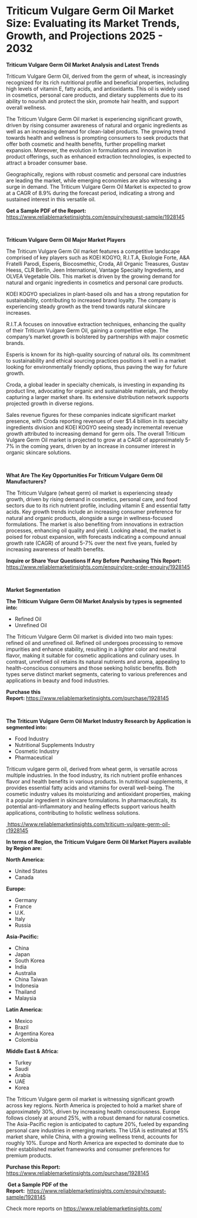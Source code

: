 <p><h1>Triticum Vulgare Germ Oil Market Size: Evaluating its Market Trends, Growth, and Projections 2025 - 2032</h1></p><p><strong>Triticum Vulgare Germ Oil Market Analysis and Latest Trends</strong></p>
<p><p>Triticum Vulgare Germ Oil, derived from the germ of wheat, is increasingly recognized for its rich nutritional profile and beneficial properties, including high levels of vitamin E, fatty acids, and antioxidants. This oil is widely used in cosmetics, personal care products, and dietary supplements due to its ability to nourish and protect the skin, promote hair health, and support overall wellness.</p><p>The Triticum Vulgare Germ Oil market is experiencing significant growth, driven by rising consumer awareness of natural and organic ingredients as well as an increasing demand for clean-label products. The growing trend towards health and wellness is prompting consumers to seek products that offer both cosmetic and health benefits, further propelling market expansion. Moreover, the evolution in formulations and innovation in product offerings, such as enhanced extraction technologies, is expected to attract a broader consumer base.</p><p>Geographically, regions with robust cosmetic and personal care industries are leading the market, while emerging economies are also witnessing a surge in demand. The Triticum Vulgare Germ Oil Market is expected to grow at a CAGR of 8.9% during the forecast period, indicating a strong and sustained interest in this versatile oil.</p></p>
<p><strong>Get a Sample PDF of the Report:&nbsp;</strong> <a href="https://www.reliablemarketinsights.com/enquiry/request-sample/1928145?utm_campaign=3196&utm_medium=2&utm_source=Github&utm_content=ia&utm_term=29032025&utm_id=triticum-vulgare-germ-oil">https://www.reliablemarketinsights.com/enquiry/request-sample/1928145</a></p>
<p>&nbsp;</p>
<p><strong>Triticum Vulgare Germ Oil Major Market Players</strong></p>
<p><p>The Triticum Vulgare Germ Oil market features a competitive landscape comprised of key players such as KOEI KOGYO, R.I.T.A, Ekologie Forte, A&A Fratelli Parodi, Esperis, Biocosmethic, Croda, All Organic Treasures, Gustav Heess, CLR Berlin, Jeen International, Vantage Specialty Ingredients, and OLVEA Vegetable Oils. This market is driven by the growing demand for natural and organic ingredients in cosmetics and personal care products.</p><p>KOEI KOGYO specializes in plant-based oils and has a strong reputation for sustainability, contributing to increased brand loyalty. The company is experiencing steady growth as the trend towards natural skincare increases.</p><p>R.I.T.A focuses on innovative extraction techniques, enhancing the quality of their Triticum Vulgare Germ Oil, gaining a competitive edge. The company’s market growth is bolstered by partnerships with major cosmetic brands.</p><p>Esperis is known for its high-quality sourcing of natural oils. Its commitment to sustainability and ethical sourcing practices positions it well in a market looking for environmentally friendly options, thus paving the way for future growth.</p><p>Croda, a global leader in specialty chemicals, is investing in expanding its product line, advocating for organic and sustainable materials, and thereby capturing a larger market share. Its extensive distribution network supports projected growth in diverse regions.</p><p>Sales revenue figures for these companies indicate significant market presence, with Croda reporting revenues of over $1.4 billion in its specialty ingredients division and KOEI KOGYO seeing steady incremental revenue growth attributed to increasing demand for germ oils. The overall Triticum Vulgare Germ Oil market is projected to grow at a CAGR of approximately 5-7% in the coming years, driven by an increase in consumer interest in organic skincare solutions.</p></p>
<p>&nbsp;</p>
<p><strong>What Are The Key Opportunities For Triticum Vulgare Germ Oil Manufacturers?</strong></p>
<p><p>The Triticum Vulgare (wheat germ) oil market is experiencing steady growth, driven by rising demand in cosmetics, personal care, and food sectors due to its rich nutrient profile, including vitamin E and essential fatty acids. Key growth trends include an increasing consumer preference for natural and organic products, alongside a surge in wellness-focused formulations. The market is also benefiting from innovations in extraction processes, enhancing oil quality and yield. Looking ahead, the market is poised for robust expansion, with forecasts indicating a compound annual growth rate (CAGR) of around 5-7% over the next five years, fueled by increasing awareness of health benefits.</p></p>
<p><strong>Inquire or Share Your Questions If Any Before Purchasing This Report:</strong> <a href="https://www.reliablemarketinsights.com/enquiry/pre-order-enquiry/1928145?utm_campaign=3196&utm_medium=2&utm_source=Github&utm_content=ia&utm_term=29032025&utm_id=triticum-vulgare-germ-oil">https://www.reliablemarketinsights.com/enquiry/pre-order-enquiry/1928145</a></p>
<p>&nbsp;</p>
<p><strong>Market Segmentation</strong></p>
<p><strong>The Triticum Vulgare Germ Oil Market Analysis by types is segmented into:</strong></p>
<p><ul><li>Refined Oil</li><li>Unrefined Oil</li></ul></p>
<p><p>The Triticum Vulgare Germ Oil market is divided into two main types: refined oil and unrefined oil. Refined oil undergoes processing to remove impurities and enhance stability, resulting in a lighter color and neutral flavor, making it suitable for cosmetic applications and culinary uses. In contrast, unrefined oil retains its natural nutrients and aroma, appealing to health-conscious consumers and those seeking holistic benefits. Both types serve distinct market segments, catering to various preferences and applications in beauty and food industries.</p></p>
<p><strong>Purchase this Report:&nbsp;</strong><a href="https://www.reliablemarketinsights.com/purchase/1928145?utm_campaign=3196&utm_medium=2&utm_source=Github&utm_content=ia&utm_term=29032025&utm_id=triticum-vulgare-germ-oil">https://www.reliablemarketinsights.com/purchase/1928145</a></p>
<p>&nbsp;</p>
<p><strong>The Triticum Vulgare Germ Oil Market Industry Research by Application is segmented into:</strong></p>
<p><ul><li>Food Industry</li><li>Nutritional Supplements Industry</li><li>Cosmetic Industry</li><li>Pharmaceutical</li></ul></p>
<p><p>Triticum vulgare germ oil, derived from wheat germ, is versatile across multiple industries. In the food industry, its rich nutrient profile enhances flavor and health benefits in various products. In nutritional supplements, it provides essential fatty acids and vitamins for overall well-being. The cosmetic industry values its moisturizing and antioxidant properties, making it a popular ingredient in skincare formulations. In pharmaceuticals, its potential anti-inflammatory and healing effects support various health applications, contributing to holistic wellness solutions.</p></p>
<p><a href="https://www.reliablemarketinsights.com/triticum-vulgare-germ-oil-r1928145?utm_campaign=3196&utm_medium=2&utm_source=Github&utm_content=ia&utm_term=29032025&utm_id=triticum-vulgare-germ-oil">&nbsp;https://www.reliablemarketinsights.com/triticum-vulgare-germ-oil-r1928145</a></p>
<p><strong>In terms of Region, the Triticum Vulgare Germ Oil Market Players available by Region are:</strong></p>
<p>
    <p> <strong> North America: </strong>
        <ul>
            <li>United States</li>
            <li>Canada</li>
        </ul>
        </p> 
    <p> <strong> Europe: </strong>
        <ul>
            <li>Germany</li>
            <li>France</li>
            <li>U.K.</li>
            <li>Italy</li>
            <li>Russia</li>
        </ul>
        </p> 
    <p> <strong> Asia-Pacific: </strong>
        <ul>
            <li>China</li>
            <li>Japan</li>
            <li>South Korea</li>
            <li>India</li>
            <li>Australia</li>
            <li>China Taiwan</li>
            <li>Indonesia</li>
            <li>Thailand</li>
            <li>Malaysia</li>
        </ul>
        </p> 
    <p> <strong> Latin America: </strong>
        <ul>
            <li>Mexico</li>
            <li>Brazil</li>
            <li>Argentina Korea</li>
            <li>Colombia</li>
        </ul>
        </p> 
    <p> <strong> Middle East & Africa: </strong>
        <ul>
            <li>Turkey</li>
            <li>Saudi</li>
            <li>Arabia</li>
            <li>UAE</li>
            <li>Korea</li>
        </ul>
    </p>
    </p>
<p><p>The Triticum Vulgare germ oil market is witnessing significant growth across key regions. North America is projected to hold a market share of approximately 30%, driven by increasing health consciousness. Europe follows closely at around 25%, with a robust demand for natural cosmetics. The Asia-Pacific region is anticipated to capture 20%, fueled by expanding personal care industries in emerging markets. The USA is estimated at 15% market share, while China, with a growing wellness trend, accounts for roughly 10%. Europe and North America are expected to dominate due to their established market frameworks and consumer preferences for premium products.</p></p>
<p><strong>Purchase this Report: </strong><a href="https://www.reliablemarketinsights.com/purchase/1928145?utm_campaign=3196&utm_medium=2&utm_source=Github&utm_content=ia&utm_term=29032025&utm_id=triticum-vulgare-germ-oil">https://www.reliablemarketinsights.com/purchase/1928145</a></p>
<p>&nbsp;<strong>Get a Sample PDF of the Report:&nbsp;&nbsp;</strong><a href="https://www.reliablemarketinsights.com/enquiry/request-sample/1928145?utm_campaign=3196&utm_medium=2&utm_source=Github&utm_content=ia&utm_term=29032025&utm_id=triticum-vulgare-germ-oil">https://www.reliablemarketinsights.com/enquiry/request-sample/1928145</a></p>
<p><strong></strong></p>
<p>Check more reports on <a href="https://www.reliablemarketinsights.com/?utm_campaign=3196&utm_medium=2&utm_source=Github&utm_content=ia&utm_term=29032025&utm_id=triticum-vulgare-germ-oil">https://www.reliablemarketinsights.com/</a></p>